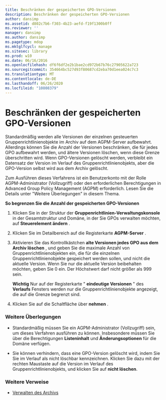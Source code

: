 ```yaml
---
title: Beschränken der gespeicherten GPO-Versionen
description: Beschränken der gespeicherten GPO-Versionen
author: dansimp
ms.assetid: d802c7b6-f303-4b23-aefd-f19f1300b0ff
ms.reviewer: ''
manager: dansimp
ms.author: dansimp
ms.pagetype: mdop
ms.mktglfcycl: manage
ms.sitesec: library
ms.prod: w10
ms.date: 06/16/2016
ms.openlocfilehash: df6f6df2e2b1bae2cd972b67b76c27905622a723
ms.sourcegitcommit: 354664bc527d93f80687cd2eba70d1eea024c7c3
ms.translationtype: MT
ms.contentlocale: de-DE
ms.lasthandoff: 06/26/2020
ms.locfileid: "10808379"
---
```

# Beschränken der gespeicherten GPO-Versionen


Standardmäßig werden alle Versionen der einzelnen gesteuerten Gruppenrichtlinienobjekte im Archiv auf dem AGPM-Server aufbewahrt. Allerdings können Sie die Anzahl der Versionen beschränken, die für jedes GPO aufbewahrt werden, und ältere Versionen löschen, wenn diese Grenze überschritten wird. Wenn GPO-Versionen gelöscht werden, verbleibt ein Datensatz der Version im Verlauf des Gruppenrichtlinienobjekts, aber die GPO-Version selbst wird aus dem Archiv gelöscht.

Zum Ausführen dieses Verfahrens ist ein Benutzerkonto mit der Rolle AGPM-Administrator (Vollzugriff) oder den erforderlichen Berechtigungen in Advanced Group Policy Management (AGPM) erforderlich. Lesen Sie die Details unter "Weitere Überlegungen" in diesem Thema.

**So begrenzen Sie die Anzahl der gespeicherten GPO-Versionen**

1.  Klicken Sie in der Struktur der **Gruppenrichtlinien-Verwaltungskonsole** in der Gesamtstruktur und Domäne, in der Sie GPOs verwalten möchten, auf **Steuerelement ändern** .

2.  Klicken Sie im Detailbereich auf die Registerkarte **AGPM-Server** .

3.  Aktivieren Sie das Kontrollkästchen **alte Versionen jedes GPO aus dem Archiv löschen** , und geben Sie die maximale Anzahl von Gruppenrichtlinienobjekten ein, die für die einzelnen Gruppenrichtlinienobjekte gespeichert werden sollen, und nicht die aktuelle Version. Wenn Sie nur die aktuelle Version beibehalten möchten, geben Sie 0 ein. Der Höchstwert darf nicht größer als 999 sein.

    **Wichtig**  Nur auf der Registerkarte " **eindeutige Versionen** " des **Verlaufs** Fensters werden nur die Gruppenrichtlinienobjekte angezeigt, die auf die Grenze begrenzt sind.

     

4.  Klicken Sie auf die Schaltfläche über **nehmen** .

### Weitere Überlegungen

-   Standardmäßig müssen Sie ein AGPM-Administrator (Vollzugriff) sein, um dieses Verfahren ausführen zu können. Insbesondere müssen Sie über die Berechtigungen **Listeninhalt** und **Änderungsoptionen** für die Domäne verfügen.

-   Sie können verhindern, dass eine GPO-Version gelöscht wird, indem Sie Sie im Verlauf als nicht löschbar kennzeichnen. Klicken Sie dazu mit der rechten Maustaste auf die Version im Verlauf des Gruppenrichtlinienobjekts, und klicken Sie auf **nicht löschen**.

### Weitere Verweise

-   [Verwalten des Archivs](managing-the-archive-agpm40.md)

 

 





